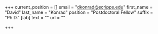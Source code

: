 +++
current_position = []
email = "dkonrad@scripps.edu"
first_name = "David"
last_name = "Konrad"
position = "Postdoctoral Fellow"
suffix = "Ph.D."
[lab]
text = ""
url = ""

+++
